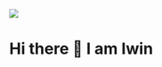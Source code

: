

<img  src="https://image.myanimelist.net/ui/ogNrt6xjoxcgp7z0v_1Zi6YP8KDs_Zu1C_lI_OKd6tCBvjEWhwRx0GUaLwnKOPFj_XwMHwCGzkil5oClRrjx3Ac5WMBAD1vK5sJDXA1U4TY"/>
                                                            <h1> Hi there 👋 I am Iwin </h1>
